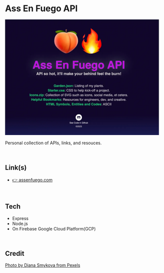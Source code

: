 # Ass En Fuego API
[![Screen Shot](/public/images/meta/readme.webp)](https://assenfuego.com/)

Personal collection of APIs, links, and resouces. 

<br>

## Link(s)
* [👉 assenfuego.com](https://assenfuego.com/)

<br>

## Tech
* Express
* Node.js
* On Firebase Google Cloud Platform(GCP)

<br>

## Credit
[Photo by Diana Smykova from Pexels](https://www.pexels.com/photo/close-up-of-a-flame-and-flying-sparks-8271359/)